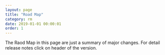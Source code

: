 ```yaml
---
layout: page
title: "Road Map"
category: rm
date: 2019-01-01 00:00:01
order: 1
---
```


 
The Raod Map in this page are just a summary of major changes. For detail release notes click on header of the version. 
